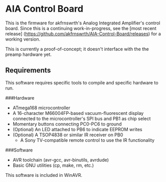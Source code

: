 AIA Control Board
=================

This is the firmware for akfrnswrth's Analog Integrated Amplifier's control board. 
Since this is a continuing work-in-progress, see the 
[most recent release] (https://github.com/akfrnswrth/AIA-Control-Board/releases)
for a working version.

This is currently a proof-of-concept; it doesn't interface with the the
preamp hardware yet.

Requirements
------------

This software requires specific tools to compile and specific hardware to run.

###Hardware

 * ATmega168 microcontroller
 * A 16-character M66004FP-based vacuum-fluorescent display connected to the 
   microcontroller's SPI bus and PB1 as chip select
 * Momentary buttons connecting PC0-PC6 to ground
 * (Optional) An LED attached to PB6 to indicate EEPROM writes
 * (Optional) A TSOP4838 or similar IR receiver on PB0
    * A Sony TV-compatible remote control to use the IR functionality

###Software
 * AVR toolchain (avr-gcc, avr-binutils, avrdude)
 * Basic GNU utilities (cp, make, rm, etc.)

This software is included in WinAVR.
